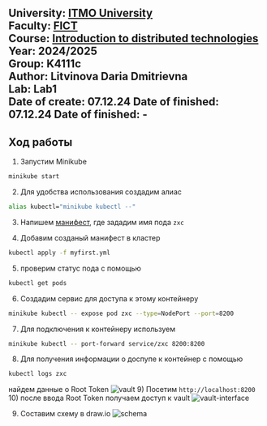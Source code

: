University: [ITMO University](https://itmo.ru/ru/)  
Faculty: [FICT](https://fict.itmo.ru)  
Course: [Introduction to distributed technologies](https://github.com/itmo-ict-faculty/introduction-to-distributed-technologies)  
Year: 2024/2025  
Group: K4111c  
Author: Litvinova Daria Dmitrievna  
Lab: Lab1  
Date of create: 07.12.24 
Date of finished: 07.12.24 
Date of finished: -
---
## Ход работы
1) Запустим Minikube
```bash
minikube start
```

2) Для удобства использования создадим алиас
```bash 
alias kubectl="minikube kubectl --"
```
3) Напишем [манифест](myfirst.yml), где зададим имя пода `zxc`

4) Добавим созданый манифест в кластер
```bash 
kubectl apply -f myfirst.yml
```
5) проверим статус пода с помощью
```bash
kubectl get pods
```

6) Создадим сервис для доступа к этому контейнеру
```bash
minikube kubectl -- expose pod zxc --type=NodePort --port=8200
```

7) Для подключения к контейнеру используем 
```bash
minikube kubectl -- port-forward service/zxc 8200:8200
 ```
8) Для получения информации о доспупе к контейнер с помощью
```bash
kubectl logs zxc
 ```
найдем данные о Root Token
 ![vault](content/vault.png)
9) Посетим `http://localhost:8200`
10) после ввода Root Token получаем доступ к vault 
 ![vault-interface](content/vault-interface.png)

 9) Составим схему в draw.io
 ![schema](content/schema.png)
